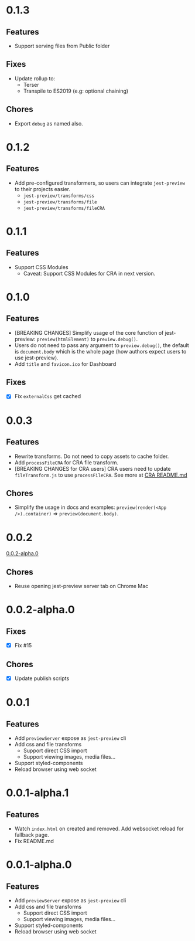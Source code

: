 # 0.1.3

## Features

- Support serving files from Public folder

## Fixes

- Update rollup to:
  - Terser
  - Transpile to ES2019 (e.g: optional chaining)

## Chores

- Export `debug` as named also.

# 0.1.2

## Features

- Add pre-configured transformers, so users can integrate `jest-preview` to their projects easier.
  - `jest-preview/transforms/css`
  - `jest-preview/transforms/file`
  - `jest-preview/transforms/fileCRA`

# 0.1.1

## Features

- Support CSS Modules
  - Caveat: Support CSS Modules for CRA in next version.

# 0.1.0

## Features

- [BREAKING CHANGES] Simplify usage of the core function of jest-preview: `preview(htmlElement)` to `preview.debug()`.
- Users do not need to pass any argument to `preview.debug()`, the default is `document.body` which is the whole page (how authors expect users to use jest-preview).
- Add `title` and `favicon.ico` for Dashboard

## Fixes

- [x] Fix `externalCss` get cached

# 0.0.3

## Features

- Rewrite transforms. Do not need to copy assets to cache folder.
- Add `processFileCRA` for CRA file transform.
- [BREAKING CHANGES for CRA users] CRA users need to update `fileTransform.js` to use `processFileCRA`. See more at [CRA README.md](./examples/create-react-app/README.md#installation-and-usage)

## Chores

- Simplify the usage in docs and examples: `preview(render(<App />).container)` => `preview(document.body)`.

# 0.0.2

[0.0.2-alpha.0](#002-alpha0)

## Chores

- Reuse opening jest-preview server tab on Chrome Mac

# 0.0.2-alpha.0

## Fixes

- [x] Fix #15

## Chores

- [x] Update publish scripts

# 0.0.1

## Features

- Add `previewServer` expose as `jest-preview` cli
- Add css and file transforms
  - Support direct CSS import
  - Support viewing images, media files...
- Support styled-components
- Reload browser using web socket

# 0.0.1-alpha.1

## Features

- Watch `index.html` on created and removed. Add websocket reload for fallback page.
- Fix README.md

# 0.0.1-alpha.0

## Features

- Add `previewServer` expose as `jest-preview` cli
- Add css and file transforms
  - Support direct CSS import
  - Support viewing images, media files...
- Support styled-components
- Reload browser using web socket
